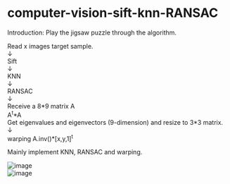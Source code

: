 # computer-vision-sift-knn-RANSAC

Introduction: Play the jigsaw puzzle through the algorithm.

Read x images target sample.  
↓  
Sift  
↓  
KNN  
↓  
RANSAC  
↓  
Receive a 8\*9 matrix A  
A<sup>t</sup>\*A  
Get eigenvalues and eigenvectors (9-dimension) and resize to 3\*3 matrix.  
↓  
warping A.inv()\*[x,y,1]<sup>t</sup>  

Mainly implement KNN, RANSAC and warping.

![image](https://raw.githubusercontent.com/frank83413/computer-vision-sift-knn-RANSAC/master/img/output.jpg)  
![image](https://raw.githubusercontent.com/frank83413/computer-vision-sift-knn-RANSAC/master/img/output2.jpg)  
